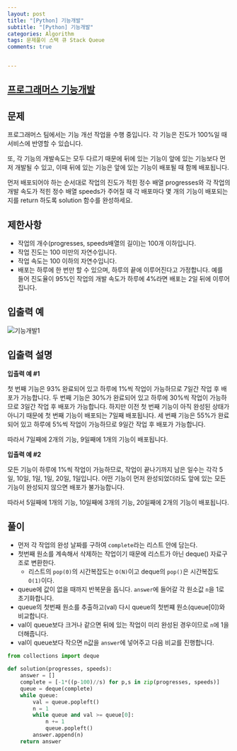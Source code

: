 ```yaml
---
layout: post
title: "[Python] 기능개발"
subtitle: "[Python] 기능개발"
categories: Algorithm
tags: 문제풀이 스택 큐 Stack Queue
comments: true


---
```

## [프로그래머스 기능개발](https://programmers.co.kr/learn/courses/30/lessons/42586)

## 문제

프로그래머스 팀에서는 기능 개선 작업을 수행 중입니다. 각 기능은 진도가 100%일 때 서비스에 반영할 수 있습니다.

또, 각 기능의 개발속도는 모두 다르기 때문에 뒤에 있는 기능이 앞에 있는 기능보다 먼저 개발될 수 있고, 이때 뒤에 있는 기능은 앞에 있는 기능이 배포될 때 함께 배포됩니다.

먼저 배포되어야 하는 순서대로 작업의 진도가 적힌 정수 배열 progresses와 각 작업의 개발 속도가 적힌 정수 배열 speeds가 주어질 때 각 배포마다 몇 개의 기능이 배포되는지를 return 하도록 solution 함수를 완성하세요.

## 제한사항

- 작업의 개수(progresses, speeds배열의 길이)는 100개 이하입니다.
- 작업 진도는 100 미만의 자연수입니다.
- 작업 속도는 100 이하의 자연수입니다.
- 배포는 하루에 한 번만 할 수 있으며, 하루의 끝에 이루어진다고 가정합니다. 예를 들어 진도율이 95%인 작업의 개발 속도가 하루에 4%라면 배포는 2일 뒤에 이루어집니다.


## 입출력 예
![기능개발1](https://bernard-choi.github.io/assets/img/post_img/기능개발1.jpg)

## 입출력 설명

**입출력 예 #1**

첫 번째 기능은 93% 완료되어 있고 하루에 1%씩 작업이 가능하므로 7일간 작업 후 배포가 가능합니다.
두 번째 기능은 30%가 완료되어 있고 하루에 30%씩 작업이 가능하므로 3일간 작업 후 배포가 가능합니다. 하지만 이전 첫 번째 기능이 아직 완성된 상태가 아니기 때문에 첫 번째 기능이 배포되는 7일째 배포됩니다.
세 번째 기능은 55%가 완료되어 있고 하루에 5%씩 작업이 가능하므로 9일간 작업 후 배포가 가능합니다.

따라서 7일째에 2개의 기능, 9일째에 1개의 기능이 배포됩니다.

**입출력 예 #2**

모든 기능이 하루에 1%씩 작업이 가능하므로, 작업이 끝나기까지 남은 일수는 각각 5일, 10일, 1일, 1일, 20일, 1일입니다. 어떤 기능이 먼저 완성되었더라도 앞에 있는 모든 기능이 완성되지 않으면 배포가 불가능합니다.

따라서 5일째에 1개의 기능, 10일째에 3개의 기능, 20일째에 2개의 기능이 배포됩니다.

## 풀이

- 먼저 각 작업의 완성 날짜를 구하여 `complete`라는 리스트 안에 담는다.
- 첫번째 원소를 계속해서 삭제하는 작업이기 때문에 리스트가 아닌 deque() 자료구조로 변환한다.
  - 리스트의 `pop(0)`의 시간복잡도는 `O(N)`이고 deque의 `pop()`은 시간복잡도 `O(1)`이다.
- queue에 값이 없을 때까지 반복문을 돕니다. `answer`에 들어갈 각 원소값 `n`을 1로 초기화합니다.
- queue의 첫번째 원소를 추출하고(val) 다시 queue의 첫번쨰 원소(queue[0])와 비교합니다.
- val이 queue보다 크거나 같으면 뒤에 있는 작업이 미리 완성된 경우이므로 `n`에 1을 더해줍니다.
- val이 queue보다 작으면 n값을 `answer`에 넣어주고 다음 비교를 진행합니다.

```python
from collections import deque

def solution(progresses, speeds):
    answer = []
    complete = [-1*((p-100)//s) for p,s in zip(progresses, speeds)]
    queue = deque(complete)
    while queue:
        val = queue.popleft()
        n = 1
        while queue and val >= queue[0]:
            n += 1
            queue.popleft()
        answer.append(n)
    return answer
```

